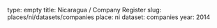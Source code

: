 type: empty
title: Nicaragua / Company Register
slug: places/ni/datasets/companies
place: ni
dataset: companies
year: 2014
